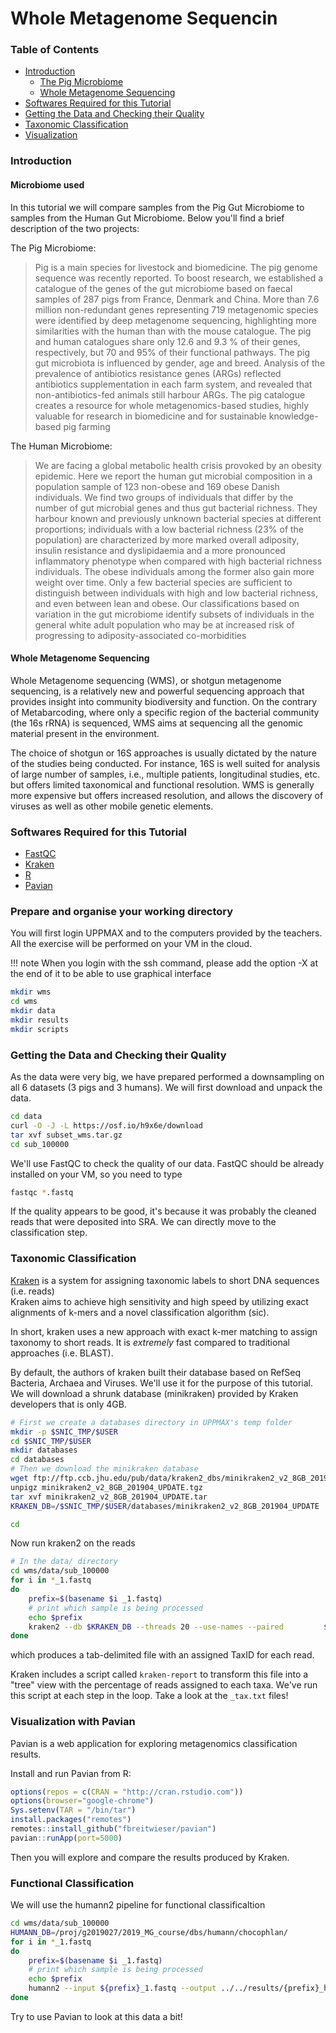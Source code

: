 # Whole Metagenome Sequencin

### Table of Contents

* [Introduction](#introduction)
    * [The Pig Microbiome](#the-pig-microbiome)
    * [Whole Metagenome Sequencing](#whole-metagenome-sequencing)
* [Softwares Required for this Tutorial](#softwares-required-for-this-tutorial)
* [Getting the Data and Checking their Quality](#getting-the-data-and-checking-their-quality)
* [Taxonomic Classification](#taxonomic-classification)
* [Visualization](#visualization)

### Introduction

#### Microbiome used

In this tutorial we will compare samples from the Pig Gut Microbiome to samples from the Human Gut Microbiome. Below you'll find a brief description of the two projects:

The Pig Microbiome:

> Pig is a main species for livestock and biomedicine. The pig genome sequence was recently reported. To boost research, we established a catalogue of the genes of the gut microbiome based on faecal samples of 287 pigs from France, Denmark and China. More than 7.6 million non-redundant genes representing 719 metagenomic species were identified by deep metagenome sequencing, highlighting more similarities with the human than with the mouse catalogue. The pig and human catalogues share only 12.6 and 9.3 % of their genes, respectively, but 70 and 95% of their functional pathways. The pig gut microbiota is influenced by gender, age and breed. Analysis of the prevalence of antibiotics resistance genes (ARGs) reflected antibiotics supplementation in each farm system, and revealed that non-antibiotics-fed animals still harbour ARGs. The pig catalogue creates a resource for whole metagenomics-based studies, highly valuable for research in biomedicine and for sustainable knowledge-based pig farming

The Human Microbiome:

> We are facing a global metabolic health crisis provoked by an obesity epidemic. Here we report the human gut microbial composition in a population sample of 123 non-obese and 169 obese Danish individuals. We find two groups of individuals that differ by the number of gut microbial genes and thus gut bacterial richness. They harbour known and previously unknown bacterial species at different proportions; individuals with a low bacterial richness (23% of the population) are characterized by more marked overall adiposity, insulin resistance and dyslipidaemia and a more pronounced inflammatory phenotype when compared with high bacterial richness individuals. The obese individuals among the former also gain more weight over time. Only a few bacterial species are sufficient to distinguish between individuals with high and low bacterial richness, and even between lean and obese. Our classifications based on variation in the gut microbiome identify subsets of individuals in the general white adult population who may be at increased risk of progressing to adiposity-associated co-morbidities

#### Whole Metagenome Sequencing

Whole Metagenome sequencing (WMS), or shotgun metagenome sequencing, is a relatively new and powerful sequencing approach that provides insight into community biodiversity and function. On the contrary of Metabarcoding, where only a specific region of the bacterial community (the 16s rRNA) is sequenced, WMS aims at sequencing all the genomic material present in the environment.

The choice of shotgun or 16S approaches is usually dictated by the nature of the studies being conducted. For instance, 16S is well suited for analysis of large number of samples, i.e., multiple patients, longitudinal studies, etc. but offers limited taxonomical and functional resolution. WMS is generally more expensive but offers increased resolution, and allows the discovery of viruses as well as other mobile genetic elements.

### Softwares Required for this Tutorial

* [FastQC](http://www.bioinformatics.babraham.ac.uk/projects/fastqc/)
* [Kraken](https://ccb.jhu.edu/software/kraken2/)
* [R](https://www.r-project.org/)
* [Pavian](https://github.com/fbreitwieser/pavian)

### Prepare and organise your working directory

You will first login UPPMAX and to the computers provided by the teachers.
All the exercise will be performed on your VM in the cloud.

!!! note
    When you login with the ssh command, please add the option -X at the end of it to be able to use graphical interface

```bash
mkdir wms
cd wms
mkdir data
mkdir results
mkdir scripts
```

### Getting the Data and Checking their Quality

As the data were very big, we have prepared performed a downsampling on all 6 datasets (3 pigs and 3 humans).
We will first download and unpack the data.

```bash
cd data
curl -O -J -L https://osf.io/h9x6e/download
tar xvf subset_wms.tar.gz
cd sub_100000
```

We'll use FastQC to check the quality of our data.
FastQC should be already installed on your VM, so you need to type

```bash
fastqc *.fastq
```

If the quality appears to be good, it's because it was probably the cleaned reads that were deposited into SRA.
We can directly move to the classification step.

### Taxonomic Classification

[Kraken](https://ccb.jhu.edu/software/kraken/) is a system for assigning taxonomic labels to short DNA sequences (i.e. reads)  
Kraken aims to achieve high sensitivity and high speed by utilizing exact alignments of k-mers and a novel classification algorithm (sic).

In short, kraken uses a new approach with exact k-mer matching to assign taxonomy to short reads. It is *extremely* fast compared to traditional
approaches (i.e. BLAST).

By default, the authors of kraken built their database based on RefSeq Bacteria, Archaea and Viruses. We'll use it for the purpose of this tutorial.
We will download a shrunk database (minikraken) provided by Kraken developers that is only 4GB.

```bash
# First we create a databases directory in UPPMAX's temp folder
mkdir -p $SNIC_TMP/$USER
cd $SNIC_TMP/$USER
mkdir databases
cd databases
# Then we download the minikraken database
wget ftp://ftp.ccb.jhu.edu/pub/data/kraken2_dbs/minikraken2_v2_8GB_201904_UPDATE.tgz
unpigz minikraken2_v2_8GB_201904_UPDATE.tgz
tar xvf minikraken2_v2_8GB_201904_UPDATE.tar
KRAKEN_DB=/$SNIC_TMP/$USER/databases/minikraken2_v2_8GB_201904_UPDATE

cd
```

Now run kraken2 on the reads

```bash
# In the data/ directory
cd wms/data/sub_100000
for i in *_1.fastq
do
    prefix=$(basename $i _1.fastq)
    # print which sample is being processed
    echo $prefix
    kraken2 --db $KRAKEN_DB --threads 20 --use-names --paired         ${prefix}_1.fastq ${prefix}_2.fastq --output ../../results/${prefix}.tab  --report  ../../results/${prefix}_tax.txt
done
```

which produces a tab-delimited file with an assigned TaxID for each read.

Kraken includes a script called `kraken-report` to transform this file into a "tree" view with the percentage of reads assigned to each taxa. We've run this script at each step in the loop. Take a look at the `_tax.txt` files!

### Visualization with Pavian

Pavian is a web application for exploring metagenomics classification results.


Install and run Pavian from R:


```R
options(repos = c(CRAN = "http://cran.rstudio.com"))
options(browser="google-chrome")
Sys.setenv(TAR = "/bin/tar")
install.packages("remotes")
remotes::install_github("fbreitwieser/pavian")
pavian::runApp(port=5000)
```

Then you will explore and compare the results produced by Kraken.

### Functional Classification

We will use the humann2 pipeline for functional classificaltion

```bash
cd wms/data/sub_100000
HUMANN_DB=/proj/g2019027/2019_MG_course/dbs/humann/chocophlan/
for i in *_1.fastq
do
    prefix=$(basename $i _1.fastq)
    # print which sample is being processed
    echo $prefix
    humann2 --input ${prefix}_1.fastq --output ../../results/{prefix}_humann --threads 20 --nucleotide-database $HUMANN_DB
done
```

Try to use Pavian to look at this data a bit!
